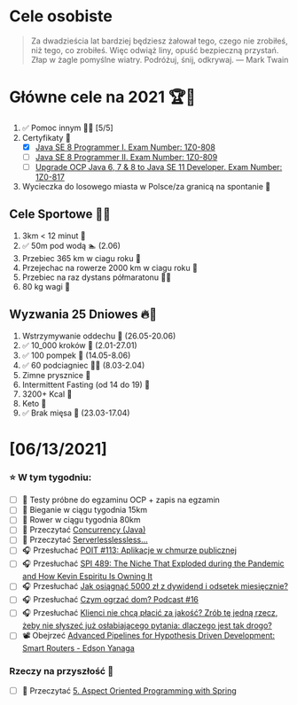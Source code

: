 Cele osobiste
==============
> Za dwadzieścia lat bardziej będziesz żałował tego, czego nie zrobiłeś, niż tego, co zrobiłeś. Więc odwiąż liny, opuść bezpieczną przystań. Złap w żagle pomyślne wiatry. Podróżuj, śnij, odkrywaj.
> — Mark Twain

# Główne cele na 2021 🏆🥇
1. ✅ Pomoc innym 🧚‍♂️ [5/5]
2. Certyfikaty 📜
   - [x] [Java SE 8 Programmer I. Exam Number: 1Z0-808](https://education.oracle.com/es/java-se-8-programmer-ii/pexam_1Z0-808)
   - [ ] [Java SE 8 Programmer II. Exam Number: 1Z0-809](https://education.oracle.com/es/java-se-8-programmer-ii/pexam_1Z0-809)
   - [ ]  [Upgrade OCP Java 6, 7 & 8 to Java SE 11 Developer. Exam Number: 1Z0-817](https://education.oracle.com/upgrade-ocp-java-6-7-8-to-java-se-11-developer/pexam_1Z0-817)
3. Wycieczka do losowego miasta w Polsce/za granicą na spontanie 🚙

## Cele Sportowe 💪🥈
1. 3km < 12 minut 👟
2. ✅ 50m pod wodą 🏊 (2.06)
3. Przebiec 365 km w ciagu roku 🏃
4. Przejechac na rowerze 2000 km w ciagu roku 🚴
5. Przebiec na raz dystans półmaratonu 🏃‍♀️
6. 80 kg wagi 💪

## Wyzwania 25 Dniowes 🔥🥉
1. Wstrzymywanie oddechu 🧘 (26.05-20.06)
2. ✅ 10_000 kroków 🦶 (2.01-27.01)
3. ✅ 100 pompek 🙇 (14.05-8.06)
4. ✅ 60 podciagniec 🏋️‍♂️ (8.03-2.04)
5. Zimne prysznice 🚿
6. Intermittent Fasting (od 14 do 19) 🥪
7. 3200+ Kcal 🍌
8. Keto 🥑
9. ✅ Brak mięsa 🍎 (23.03-17.04)

# [06/13/2021]

### ⭐ W tym tygodniu:
- [ ] 📗 Testy próbne do egzaminu OCP + zapis na egzamin
- [ ] 🏃 Bieganie w ciągu tygodnia 15km
- [ ] 🚴 Rower w ciągu tygodnia 80km
- [ ] 📗 Przeczytać [Concurrency (Java)](https://learning-notes.mistermicheels.com/java/concurrency)
- [ ] 📗 Przeczytać [Serverlesslessless…](https://jgardo.dev/2021/06/11/serverlesslessless/)
- [ ] 🎧 Przesłuchać [POIT #113: Aplikacje w chmurze publicznej](https://porozmawiajmyoit.pl/poit-113-aplikacje-w-chmurze-publicznej/)
- [ ] 🎧 Przesłuchać [SPI 489: The Niche That Exploded during the Pandemic and How Kevin Espiritu Is Owning It](https://www.smartpassiveincome.com/podcasts/niche-that-exploded-during-pandemic/)
- [ ] 🎧 Przesłuchać [Jak osiągnąć 5000 zł z dywidend i odsetek miesięcznie?](https://inwestomat.eu/jak-osiagnac-5000-zl-z-dywidend-i-odsetek-miesiecznie/)
- [ ] 🎧 Przesłuchać [Czym ogrzać dom? Podcast #16](https://blog.poradnik-budowlany.com/czym-ogrzac-dom/)
- [ ] 🎧 Przesłuchać [Klienci nie chcą płacić za jakość? Zrób tę jedną rzecz, żeby nie słyszeć już osłabiającego pytania: dlaczego jest tak drogo?](https://malawielkafirma.pl/klient-mowi-za-drogo/)
- [ ] 📽️ Obejrzeć [Advanced Pipelines for Hypothesis Driven Development: Smart Routers - Edson Yanaga](https://youtu.be/-7P6NLjAIV4)

### Rzeczy na przyszłość 🏅
- [ ] 📗 Przeczytać [5. Aspect Oriented Programming with Spring](https://docs.spring.io/spring-framework/docs/current/reference/html/core.html#aop)
